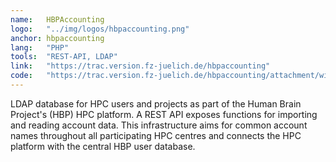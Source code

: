 ```yaml
---
name:   HBPAccounting
logo:   "../img/logos/hbpaccounting.png"
anchor: hbpaccounting
lang:   "PHP"
tools:  "REST-API, LDAP"
link:   "https://trac.version.fz-juelich.de/hbpaccounting"
code:   "https://trac.version.fz-juelich.de/hbpaccounting/attachment/wiki/WikiStart/hbpaccounting_r220.tar.gz"
---
```

LDAP database for HPC users and projects as part of the Human Brain Project's (HBP) HPC platform.
A REST API exposes functions for importing and reading account data. This infrastructure aims for
common account names throughout all participating HPC centres and connects the HPC platform with the 
central HBP user database. 